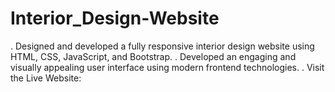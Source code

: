 # Interior_Design-Website
. Designed and developed a fully responsive interior design website using HTML, CSS, JavaScript, and Bootstrap.
. Developed an engaging and visually appealing user interface using modern frontend technologies.
. Visit the Live Website: 

